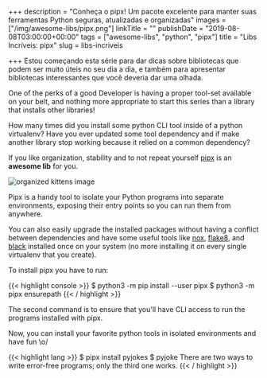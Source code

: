 +++
description = "Conheça o pipx! Um pacote excelente para manter suas ferramentas Python seguras, atualizadas e organizadas"
images = ["/img/awesome-libs/pipx.png"]
linkTitle = ""
publishDate = "2019-08-08T03:00:00+00:00"
tags = ["awesome-libs", "python", "pipx"]
title = "Libs Incríveis: pipx"
slug = libs-incriveis

+++
Estou começando esta série para dar dicas sobre bibliotecas que podem ser muito úteis no seu dia a dia, e também para apresentar bibliotecas interessantes que você deveria dar uma olhada.

One of the perks of a good Developer is having a proper tool-set available on your belt, and nothing more appropriate to start this series than a library that installs other libraries!

How many times did you install some python CLI tool inside of a python virtualenv? Have you ever updated some tool dependency and if make another library stop working because it relied on a common dependency?

If you like organization, stability and to not repeat yourself [pipx](https://pipxproject.github.io/pipx/) is an **awesome lib** for you.

![organized kittens image](/img/memes/organized-kittens.jpg)

Pipx is a handy tool to isolate your Python programs into separate environments, exposing their entry points so you can run them from anywhere.

You can also easily upgrade the installed packages without having a conflict between dependencies and have some useful tools like [nox](https://nox.thea.codes/en/stable/), [flake8](http://flake8.pycqa.org/en/latest/), and [black](https://black.readthedocs.io/en/stable/) installed once on your system (no more installing it on every single virtualenv that you create).

To install pipx you have to run:

{{< highlight console >}}
$ python3 -m pip install --user pipx
$ python3 -m pipx ensurepath
{{< / highlight >}}

The second command is to ensure that you'll have CLI access to run the programs installed with pipx.

Now, you can install your favorite python tools in isolated environments and have fun \\o/

{{< highlight lang >}}
$ pipx install pyjokes
$ pyjoke
There are two ways to write error-free programs; only the third one works.
{{< / highlight >}}
